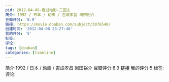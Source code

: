 ```yaml
---
pid: 2012-04-08-看过电影-三国志
简介: 1992 / 日本 / 动画 / 吉成孝昌 岗田裕介
豆瓣评分: '8.9'
链接: https://movie.douban.com/subject/3076540/
创建时间: '2012-04-08 23:27:48'
我的评分: '5'
标签:
评论:
tags: [douban]
categories: [timeline]
---
```

简介:1992 / 日本 / 动画 / 吉成孝昌 岗田裕介
豆瓣评分:8.9
[链接](https://movie.douban.com/subject/3076540/)
我的评分:5
标签:
评论:
